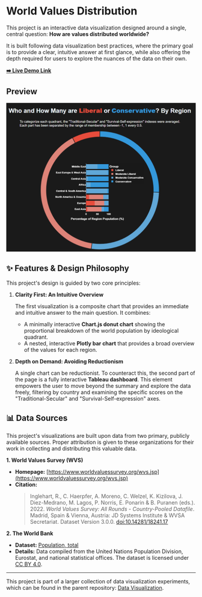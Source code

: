 # World Values Distribution

This project is an interactive data visualization designed around a single, central question: **How are values distributed worldwide?**

It is built following data visualization best practices, where the primary goal is to provide a clear, intuitive answer at first glance, while also offering the depth required for users to explore the nuances of the data on their own.

**[➡️ Live Demo Link](https://carlos-castano.github.io/data-visualization/world-values/)**

## Preview

![Project Screenshot](https://github.com/carlos-castano/data-visualization/blob/main/world-values/donut-chart.png)

## ✨ Features & Design Philosophy

This project's design is guided by two core principles:

1.  **Clarity First: An Intuitive Overview**
   
    The first visualization is a composite chart that provides an immediate and intuitive answer to the main question. It combines:
    *   A minimally interactive **Chart.js donut chart** showing the proportional breakdown of the world population by ideological quadrant.
    *   A nested, interactive **Plotly bar chart** that provides a broad overview of the values for each region.

2.  **Depth on Demand: Avoiding Reductionism**

    A single chart can be reductionist. To counteract this, the second part of the page is a fully interactive **Tableau dashboard**. This element empowers the user to move beyond the summary and explore the data freely, filtering by country and examining the specific scores on the "Traditional-Secular" and "Survival-Self-expression" axes.

## 📊 Data Sources

This project's visualizations are built upon data from two primary, publicly available sources. Proper attribution is given to these organizations for their work in collecting and distributing this valuable data.

**1. World Values Survey (WVS)**
*   **Homepage:** [https://www.worldvaluessurvey.org/wvs.jsp](https://www.worldvaluessurvey.org/wvs.jsp)
*   **Citation:**
    > Inglehart, R., C. Haerpfer, A. Moreno, C. Welzel, K. Kizilova, J. Diez-Medrano, M. Lagos, P. Norris, E. Ponarin & B. Puranen (eds.). 2022. *World Values Survey: All Rounds - Country-Pooled Datafile*. Madrid, Spain & Vienna, Austria: JD Systems Institute & WVSA Secretariat. Dataset Version 3.0.0. [doi:10.14281/18241.17](https://doi.org/10.14281/18241.17)

**2. The World Bank**
*   **Dataset:** [Population, total](https://data.worldbank.org/indicator/SP.POP.TOTL)
*   **Details:** Data compiled from the United Nations Population Division, Eurostat, and national statistical offices. The dataset is licensed under [CC BY 4.0](https://creativecommons.org/licenses/by/4.0/).
---

This project is part of a larger collection of data visualization experiments, which can be found in the parent repository: [Data Visualization](https://github.com/carlos-castano/data-visualization).
